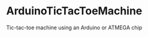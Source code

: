 ArduinoTicTacToeMachine
=======================

Tic-tac-toe machine using an Arduino or ATMEGA chip
